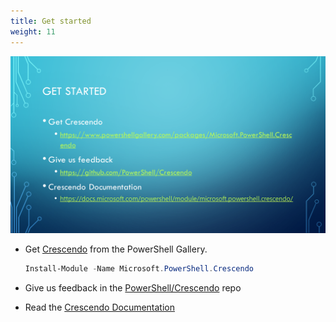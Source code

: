 ```yaml
---
title: Get started
weight: 11
---
```

<!-- markdownlint-disable MD041 -->
![Get started][01]

- Get [Crescendo][04] from the PowerShell Gallery.

  ```powershell
  Install-Module -Name Microsoft.PowerShell.Crescendo
  ```

- Give us feedback in the [PowerShell/Crescendo][02] repo

- Read the [Crescendo Documentation][03]

<!-- link references -->
[01]: ./slide11.png
[02]: https://github.com/PowerShell/Crescendo
[03]: https://learn.microsoft.com/powershell/utility-modules/crescendo/overview
[04]: https://www.powershellgallery.com/packages/Microsoft.PowerShell.Crescendo
